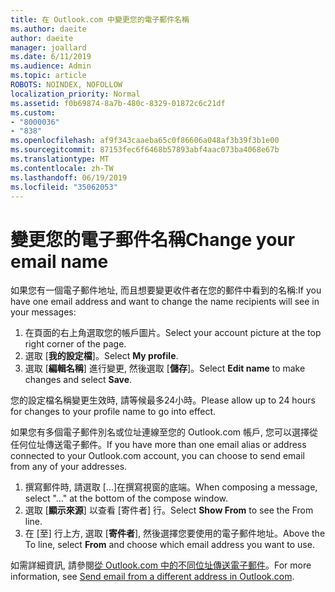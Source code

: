 ```yaml
---
title: 在 Outlook.com 中變更您的電子郵件名稱
ms.author: daeite
author: daeite
manager: joallard
ms.date: 6/11/2019
ms.audience: Admin
ms.topic: article
ROBOTS: NOINDEX, NOFOLLOW
localization_priority: Normal
ms.assetid: f0b69874-8a7b-480c-8329-01872c6c21df
ms.custom:
- "8000036"
- "838"
ms.openlocfilehash: af9f343caaeba65c0f86606a048af3b39f3b1e00
ms.sourcegitcommit: 87153fec6f6468b57893abf4aac073ba4068e67b
ms.translationtype: MT
ms.contentlocale: zh-TW
ms.lasthandoff: 06/19/2019
ms.locfileid: "35062053"
---
```

# <a name="change-your-email-name"></a><span data-ttu-id="1b6ac-102">變更您的電子郵件名稱</span><span class="sxs-lookup"><span data-stu-id="1b6ac-102">Change your email name</span></span>

<span data-ttu-id="1b6ac-103">如果您有一個電子郵件地址, 而且想要變更收件者在您的郵件中看到的名稱:</span><span class="sxs-lookup"><span data-stu-id="1b6ac-103">If you have one email address and want to change the name recipients will see in your messages:</span></span>
  
1. <span data-ttu-id="1b6ac-104">在頁面的右上角選取您的帳戶圖片。</span><span class="sxs-lookup"><span data-stu-id="1b6ac-104">Select your account picture at the top right corner of the page.</span></span>
2. <span data-ttu-id="1b6ac-105">選取 [**我的設定檔**]。</span><span class="sxs-lookup"><span data-stu-id="1b6ac-105">Select **My profile**.</span></span>
3. <span data-ttu-id="1b6ac-106">選取 [**編輯名稱**] 進行變更, 然後選取 [**儲存**]。</span><span class="sxs-lookup"><span data-stu-id="1b6ac-106">Select **Edit name** to make changes and select **Save**.</span></span>

<span data-ttu-id="1b6ac-107">您的設定檔名稱變更生效時, 請等候最多24小時。</span><span class="sxs-lookup"><span data-stu-id="1b6ac-107">Please allow up to 24 hours for changes to your profile name to go into effect.</span></span>
  
<span data-ttu-id="1b6ac-108">如果您有多個電子郵件別名或位址連線至您的 Outlook.com 帳戶, 您可以選擇從任何位址傳送電子郵件。</span><span class="sxs-lookup"><span data-stu-id="1b6ac-108">If you have more than one email alias or address connected to your Outlook.com account, you can choose to send email from any of your addresses.</span></span>
  
1. <span data-ttu-id="1b6ac-109">撰寫郵件時, 請選取 [...]在撰寫視窗的底端。</span><span class="sxs-lookup"><span data-stu-id="1b6ac-109">When composing a message, select "..." at the bottom of the compose window.</span></span>
1. <span data-ttu-id="1b6ac-110">選取 [**顯示來源**] 以查看 [寄件者] 行。</span><span class="sxs-lookup"><span data-stu-id="1b6ac-110">Select **Show From** to see the From line.</span></span>
1. <span data-ttu-id="1b6ac-111">在 [至] 行上方, 選取 [**寄件者**], 然後選擇您要使用的電子郵件地址。</span><span class="sxs-lookup"><span data-stu-id="1b6ac-111">Above the To line, select **From** and choose which email address you want to use.</span></span>

<span data-ttu-id="1b6ac-112">如需詳細資訊, 請參閱[從 Outlook.com 中的不同位址傳送電子郵件](https://go.microsoft.com/fwlink/p/?linkid=2001701&amp;clcid=0x409)。</span><span class="sxs-lookup"><span data-stu-id="1b6ac-112">For more information, see [Send email from a different address in Outlook.com](https://go.microsoft.com/fwlink/p/?linkid=2001701&amp;clcid=0x409).</span></span>